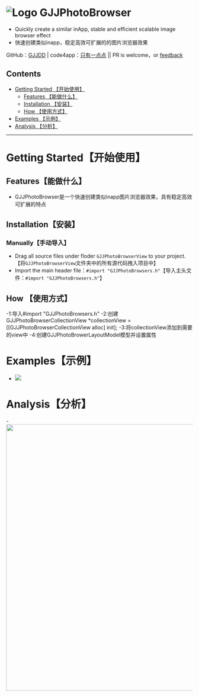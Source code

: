 
![Logo](http://7s1sju.com1.z0.glb.clouddn.com/GJJ.png)
GJJPhotoBrowser
===
- Quickly create a similar inApp, stable and efficient scalable image browser effect
- 快速创建类似inapp，稳定高效可扩展的的图片浏览器效果


GitHub：[GJJDD](https://github.com/GJJDD) | code4app：[只有一点点](http://code4app.com/thread-8703-1-1.html) || PR is welcome，or [feedback](mailto:434779154@qq.com)


## Contents
* [Getting Started 【开始使用】](#Getting_Started)
	* [Features 【能做什么】](#Features)
	* [Installation 【安装】](#Installation)
	* [How 【使用方式】](#How)
* [Examples 【示例】](#Examples)
* [Analysis 【分析】](#Analysis)
---


# <a id="Getting_Started"></a> Getting Started【开始使用】
## <a id="Features"></a> Features【能做什么】
- GJJPhotoBrowser是一个快速创建类似inapp图片浏览器效果，具有稳定高效可扩展的特点
## <a id="Installation"></a> Installation【安装】
### Manually【手动导入】
- Drag all source files under floder `GJJPhotoBrowserView` to your project.【将`GJJPhotoBrowserView`文件夹中的所有源代码拽入项目中】
- Import the main header file：`#import "GJJPhotoBrowsers.h"`【导入主头文件：`#import "GJJPhotoBrowsers.h"`】
## <a id="How"></a> How 【使用方式】
-1:导入#import "GJJPhotoBrowsers.h"
-2:创建GJJPhotoBrowserCollectionView *collectionView = [[GJJPhotoBrowserCollectionView alloc] init];
-3:将collectionView添加到需要的view中
-4:创建GJJPhotoBrowerLayoutModel模型并设置属性
# <a id="Examples"></a> Examples【示例】
- <img src="http://7s1sju.com1.z0.glb.clouddn.com/%E4%BB%BFin%E5%9B%BE%E7%89%87%E6%B5%8F%E8%A7%88%E5%99%A81.gif"/>
# <a id="Analysis"></a> Analysis【分析】
-<img src="http://7s1sju.com1.z0.glb.clouddn.com/Snip20160612_4.png"  height="720" width="594"/>
